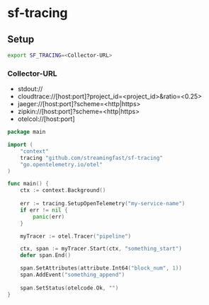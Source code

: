 # sf-tracing

## Setup

```bash
export SF_TRACING=<Collector-URL>
```

### Collector-URL
- stdout://
- cloudtrace://[host:port]?project_id=<project_id>&ratio=<0.25>
- jaeger://[host:port]?scheme=<http|https>
- zipkin://[host:port]?scheme=<http|https>
- otelcol://[host:port]

```go
package main

import (
	"context"
	tracing "github.com/streamingfast/sf-tracing"
	"go.opentelemetry.io/otel"
)

func main() {
	ctx := context.Background()
	
	err := tracing.SetupOpenTelemetry("my-service-name")
	if err != nil {
        panic(err)
    }

	myTracer := otel.Tracer("pipeline")

	ctx, span := myTracer.Start(ctx, "something_start")
	defer span.End()

	span.SetAttributes(attribute.Int64("block_num", 1))
	span.AddEvent("something_append")
	
	span.SetStatus(otelcode.Ok, "")
}
```